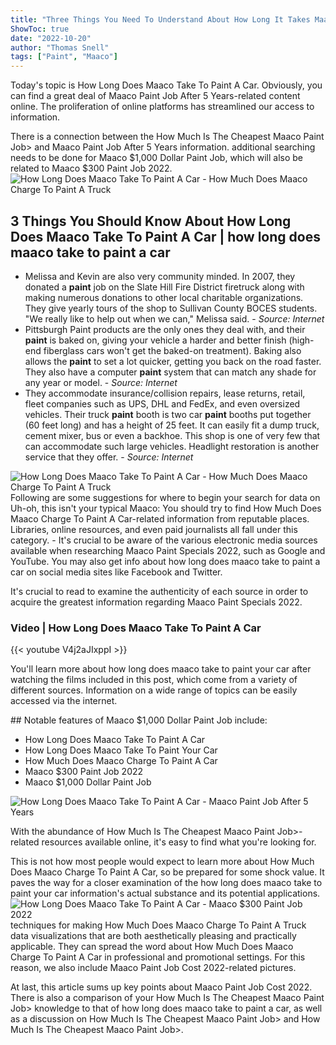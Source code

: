 ```yaml
---
title: "Three Things You Need To Understand About How Long It Takes Maaco To Paint A Car"
ShowToc: true 
date: "2022-10-20"
author: "Thomas Snell" 
tags: ["Paint", "Maaco"]
---
```


	
Today's topic is How Long Does Maaco Take To Paint A Car. Obviously, you can find a great deal of Maaco Paint Job After 5 Years-related content online. The proliferation of online platforms has streamlined our access to information.

There is a connection between the How Much Is The Cheapest Maaco Paint Job> and Maaco Paint Job After 5 Years information. additional searching needs to be done for Maaco $1,000 Dollar Paint Job, which will also be related to Maaco $300 Paint Job 2022.
<img loading="lazy" src="https://vidalcuglietta.com/wp-content/uploads/2018/08/maaco-car-painting-price-awesome-how-much-does-maaco-charges-to-paint-a-car-toptires-of-maaco-car-painting-price.jpg" onerror="this.onerror=null;this.src='https://blogger.googleusercontent.com/img/a/AVvXsEhe7F7TRXHtjiKvHb5vS7DmnxvpHiDyoYyYvm1nHB3Qp2_w3BnM6A2eq4v7FYxCC9bfZt3a9vIMtAYEKUiaDQbHMg-ViyGmRIj39MLp0bGFfgfYw1Dc9q_H-T0wiTm3l0Uq42dETrN9eC8aGJ9_IORZsxST1AcLR7np1koOfcc7tnHa4S8Mwz_xD9d0=s16000';" alt="How Long Does Maaco Take To Paint A Car - How Much Does Maaco Charge To Paint A Truck" >

## 3 Things You Should Know About How Long Does Maaco Take To Paint A Car | how long does maaco take to paint a car
-   Melissa and Kevin are also very community minded. In 2007, they donated a **paint** job on the Slate Hill Fire District firetruck along with making numerous donations to other local charitable organizations. They give yearly tours of the shop to Sullivan County BOCES students. "We really like to help out when we can," Melissa said. - <cite>Source: Internet</cite>
-   Pittsburgh Paint products are the only ones they deal with, and their **paint** is baked on, giving your vehicle a harder and better finish (high-end fiberglass cars won't get the baked-on treatment). Baking also allows the **paint** to set a lot quicker, getting you back on the road faster. They also have a computer **paint** system that can match any shade for any year or model. - <cite>Source: Internet</cite>
-   They accommodate insurance/collision repairs, lease returns, retail, fleet companies such as UPS, DHL and FedEx, and even oversized vehicles. Their truck **paint** booth is two car **paint** booths put together (60 feet long) and has a height of 25 feet. It can easily fit a dump truck, cement mixer, bus or even a backhoe. This shop is one of very few that can accommodate such large vehicles. Headlight restoration is another service that they offer. - <cite>Source: Internet</cite>


<img loading="lazy" src="https://i.pinimg.com/originals/1e/db/19/1edb1933e78735e14879e3d5765f01f3.png" onerror="this.onerror=null;this.src='https://blogger.googleusercontent.com/img/a/AVvXsEhe7F7TRXHtjiKvHb5vS7DmnxvpHiDyoYyYvm1nHB3Qp2_w3BnM6A2eq4v7FYxCC9bfZt3a9vIMtAYEKUiaDQbHMg-ViyGmRIj39MLp0bGFfgfYw1Dc9q_H-T0wiTm3l0Uq42dETrN9eC8aGJ9_IORZsxST1AcLR7np1koOfcc7tnHa4S8Mwz_xD9d0=s16000';" alt="How Long Does Maaco Take To Paint A Car - How Much Does Maaco Charge To Paint A Truck" >
Following are some suggestions for where to begin your search for data on Uh-oh, this isn't your typical Maaco:
You should try to find How Much Does Maaco Charge To Paint A Car-related information from reputable places. Libraries, online resources, and even paid journalists all fall under this category.
- It's crucial to be aware of the various electronic media sources available when researching Maaco Paint Specials 2022, such as Google and YouTube. You may also get info about how long does maaco take to paint a car on social media sites like Facebook and Twitter.

It's crucial to read to examine the authenticity of each source in order to acquire the greatest information regarding Maaco Paint Specials 2022.

### Video | How Long Does Maaco Take To Paint A Car
{{< youtube V4j2aJIxppI >}} 

You'll learn more about how long does maaco take to paint your car after watching the films included in this post, which come from a variety of different sources. Information on a wide range of topics can be easily accessed via the internet.
<script async="async" data-cfasync="false" src="//normallydemandedalter.com/fe63df3c5408708b15d8dc3d9b206b31/invoke.js"></script>
<div id="container-fe63df3c5408708b15d8dc3d9b206b31"></div>
## Notable features of Maaco $1,000 Dollar Paint Job include:

- How Long Does Maaco Take To Paint A Car
- How Long Does Maaco Take To Paint Your Car
- How Much Does Maaco Charge To Paint A Car
- Maaco $300 Paint Job 2022
- Maaco $1,000 Dollar Paint Job

 <img loading="lazy" src="https://i.ytimg.com/vi/jrHXphVvU-k/maxresdefault.jpg" onerror="this.onerror=null;this.src='https://blogger.googleusercontent.com/img/a/AVvXsEhe7F7TRXHtjiKvHb5vS7DmnxvpHiDyoYyYvm1nHB3Qp2_w3BnM6A2eq4v7FYxCC9bfZt3a9vIMtAYEKUiaDQbHMg-ViyGmRIj39MLp0bGFfgfYw1Dc9q_H-T0wiTm3l0Uq42dETrN9eC8aGJ9_IORZsxST1AcLR7np1koOfcc7tnHa4S8Mwz_xD9d0=s16000';" alt="How Long Does Maaco Take To Paint A Car - Maaco Paint Job After 5 Years" >

With the abundance of How Much Is The Cheapest Maaco Paint Job>-related resources available online, it's easy to find what you're looking for.

This is not how most people would expect to learn more about How Much Does Maaco Charge To Paint A Car, so be prepared for some shock value. It paves the way for a closer examination of the how long does maaco take to paint your car information's actual substance and its potential applications.
<img loading="lazy" src="https://www.susancurriecreative.com/img/s/v-10/p4115288235-4.jpg" onerror="this.onerror=null;this.src='https://blogger.googleusercontent.com/img/a/AVvXsEhe7F7TRXHtjiKvHb5vS7DmnxvpHiDyoYyYvm1nHB3Qp2_w3BnM6A2eq4v7FYxCC9bfZt3a9vIMtAYEKUiaDQbHMg-ViyGmRIj39MLp0bGFfgfYw1Dc9q_H-T0wiTm3l0Uq42dETrN9eC8aGJ9_IORZsxST1AcLR7np1koOfcc7tnHa4S8Mwz_xD9d0=s16000';" alt="How Long Does Maaco Take To Paint A Car - Maaco $300 Paint Job 2022" >
techniques for making How Much Does Maaco Charge To Paint A Truck data visualizations that are both aesthetically pleasing and practically applicable. They can spread the word about How Much Does Maaco Charge To Paint A Car in professional and promotional settings. For this reason, we also include Maaco Paint Job Cost 2022-related pictures.

At last, this article sums up key points about Maaco Paint Job Cost 2022. There is also a comparison of your How Much Is The Cheapest Maaco Paint Job> knowledge to that of how long does maaco take to paint a car, as well as a discussion on How Much Is The Cheapest Maaco Paint Job> and How Much Is The Cheapest Maaco Paint Job>.
	
	

